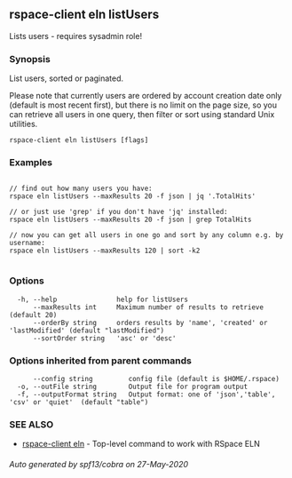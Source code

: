 ## rspace-client eln listUsers

Lists users - requires sysadmin role!

### Synopsis

List users, sorted or paginated.

Please note that currently users are ordered by account creation date only (default is most recent first),
but there is no limit on the page size, so you can retrieve all users in one query, then
filter or sort using standard Unix utilities.

	

```
rspace-client eln listUsers [flags]
```

### Examples

```

// find out how many users you have:
rspace eln listUsers --maxResults 20 -f json | jq '.TotalHits'

// or just use 'grep' if you don't have 'jq' installed:
rspace eln listUsers --maxResults 20 -f json | grep TotalHits

// now you can get all users in one go and sort by any column e.g. by username:
rspace eln listUsers --maxResults 120 | sort -k2
	
```

### Options

```
  -h, --help               help for listUsers
      --maxResults int     Maximum number of results to retrieve (default 20)
      --orderBy string     orders results by 'name', 'created' or 'lastModified' (default "lastModified")
      --sortOrder string   'asc' or 'desc'
```

### Options inherited from parent commands

```
      --config string         config file (default is $HOME/.rspace)
  -o, --outFile string        Output file for program output
  -f, --outputFormat string   Output format: one of 'json','table', 'csv' or 'quiet'  (default "table")
```

### SEE ALSO

* [rspace-client eln](rspace-client_eln.md)	 - Top-level command to work with RSpace ELN

###### Auto generated by spf13/cobra on 27-May-2020
